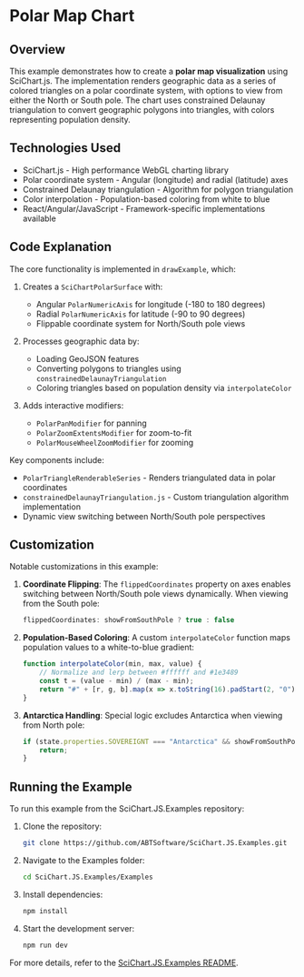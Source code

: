 # Polar Map Chart

## Overview

This example demonstrates how to create a **polar map visualization** using SciChart.js. The implementation renders geographic data as a series of colored triangles on a polar coordinate system, with options to view from either the North or South pole. The chart uses constrained Delaunay triangulation to convert geographic polygons into triangles, with colors representing population density.

## Technologies Used

- SciChart.js - High performance WebGL charting library
- Polar coordinate system - Angular (longitude) and radial (latitude) axes
- Constrained Delaunay triangulation - Algorithm for polygon triangulation
- Color interpolation - Population-based coloring from white to blue
- React/Angular/JavaScript - Framework-specific implementations available

## Code Explanation

The core functionality is implemented in `drawExample`, which:

1. Creates a `SciChartPolarSurface` with:
   - Angular `PolarNumericAxis` for longitude (-180 to 180 degrees)
   - Radial `PolarNumericAxis` for latitude (-90 to 90 degrees)
   - Flippable coordinate system for North/South pole views

2. Processes geographic data by:
   - Loading GeoJSON features
   - Converting polygons to triangles using `constrainedDelaunayTriangulation`
   - Coloring triangles based on population density via `interpolateColor`

3. Adds interactive modifiers:
   - `PolarPanModifier` for panning
   - `PolarZoomExtentsModifier` for zoom-to-fit
   - `PolarMouseWheelZoomModifier` for zooming

Key components include:

- `PolarTriangleRenderableSeries` - Renders triangulated data in polar coordinates
- `constrainedDelaunayTriangulation.js` - Custom triangulation algorithm implementation
- Dynamic view switching between North/South pole perspectives

## Customization

Notable customizations in this example:

1. **Coordinate Flipping**: 
   The `flippedCoordinates` property on axes enables switching between North/South pole views dynamically. When viewing from the South pole:
   ```typescript
   flippedCoordinates: showFromSouthPole ? true : false
   ```

2. **Population-Based Coloring**:
   A custom `interpolateColor` function maps population values to a white-to-blue gradient:
   ```typescript
   function interpolateColor(min, max, value) {
       // Normalize and lerp between #ffffff and #1e3489
       const t = (value - min) / (max - min);
       return "#" + [r, g, b].map(x => x.toString(16).padStart(2, "0")).join("");
   }
   ```

3. **Antarctica Handling**:
   Special logic excludes Antarctica when viewing from North pole:
   ```typescript
   if (state.properties.SOVEREIGNT === "Antarctica" && showFromSouthPole === false) {
       return;
   }
   ```

## Running the Example

To run this example from the SciChart.JS.Examples repository:

1. Clone the repository:
   ```bash
   git clone https://github.com/ABTSoftware/SciChart.JS.Examples.git
   ```

2. Navigate to the Examples folder:
   ```bash
   cd SciChart.JS.Examples/Examples
   ```

3. Install dependencies:
   ```bash
   npm install
   ```

4. Start the development server:
   ```bash
   npm run dev
   ```

For more details, refer to the [SciChart.JS.Examples README](https://github.com/ABTSoftware/SciChart.JS.Examples/blob/master/README.md).